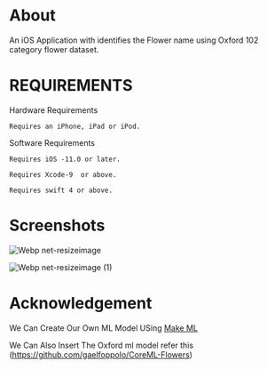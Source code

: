 # About
An iOS Application with identifies the Flower name using  Oxford 102 category flower dataset.

# REQUIREMENTS

Hardware Requirements

    Requires an iPhone, iPad or iPod.

 Software Requirements
 
    Requires iOS -11.0 or later.

    Requires Xcode-9  or above.

    Requires swift 4 or above.
# Screenshots
  ![Webp net-resizeimage](https://user-images.githubusercontent.com/33172934/62062339-76142f80-b246-11e9-8824-b015beead098.png)

  ![Webp net-resizeimage (1)](https://user-images.githubusercontent.com/33172934/62062449-a8be2800-b246-11e9-8327-5b71980c9e36.png)

# Acknowledgement 
 
We Can Create Our Own ML Model USing [Make ML](https://makeml.app/)

We Can Also Insert The Oxford ml model refer this (https://github.com/gaelfoppolo/CoreML-Flowers)
